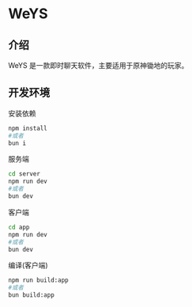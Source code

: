 # WeYS

## 介绍

WeYS 是一款即时聊天软件，主要适用于原神锄地的玩家。

## 开发环境

安装依赖
```bash
npm install
#或者
bun i
```
服务端
```bash
cd server
npm run dev
#或者
bun dev
```

客户端
```bash
cd app
npm run dev
#或者
bun dev
```

编译(客户端)
```bash
npm run build:app
#或者
bun build:app
```

